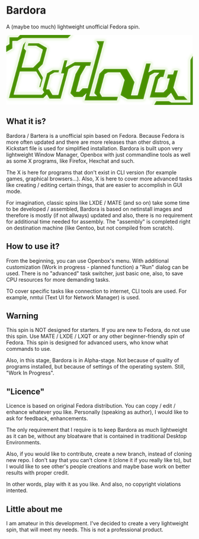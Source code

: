 # Bardora
A (maybe too much) lightweight unofficial Fedora spin.

![Screenshot](Bardora-Blur.png)


## What it is?

Bardora / Bartera is a unofficial spin based on Fedora. Because Fedora is more often updated and there are more releases than other distros, a Kickstart file is used for simplified installation. Bardora is built upon very lightweight Window Manager, Openbox with just commandline tools as well as some X programs, like Firefox, Hexchat and such.

The X is here for programs that don't exist in CLI version (for example games, graphical browsers...). Also, X is here to cover more advanced tasks like creating / editing certain things, that are easier to accomplish in GUI mode.

For imagination, classic spins like LXDE / MATE (and so on) take some time to be developed / assembled, Bardora is based on netinstall images and therefore is mostly (if not allways) updated and also, there is no requirement for additional time needed for assembly. The "assembly" is completed right on destination machine (like Gentoo, but not compiled from scratch).

## How to use it?

From the beginning, you can use Openbox's menu. With additional customization (Work in progress - planned function) a "Run" dialog can be used. There is no "advanced" task switcher, just basic one, also, to save CPU resources for more demanding tasks.

TO cover specific tasks like connection to internet, CLI tools are used. For example, nmtui (Text UI for Network Manager) is used.

## Warning

This spin is NOT designed for starters. If you are new to Fedora, do not use this spin. Use MATE / LXDE / LXQT or any other beginner-friendly spin of Fedora. This spin is designed for advanced users, who know what commands to use.

Also, in this stage, Bardora is in Alpha-stage. Not because of quality of programs installed, but because of settings of the operating system. Still, "Work In Progress".

## "Licence"

Licence is based on original Fedora distribution. You can copy / edit / enhance whatever you like. Personally (speaking as author), I would like to ask for feedback, enhancements.

The only requirement that I require is to keep Bardora as much lightweight as it can be, without any bloatware that is contained in traditional Desktop Environments.

Also, if you would like to contribute, create a new branch, instead of cloning new repo. I don't say that you can't clone it (clone it if you really like to), but I would like to see other's people creations and maybe base work on better results with proper credit.

In other words, play with it as you like. And also, no copyright violations intented.

## Little about me

I am amateur in this development. I've decided to create a very lightweight spin, that will meet my needs. This is not a professional product.
